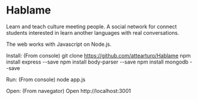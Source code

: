 # Hablame
Learn and teach culture meeting people. A social network for connect students interested in learn another languages with real conversations.

The web works with Javascript on Node.js.

Install: (From console)
git clone https://github.com/attearturo/Hablame
npm install express --save
npm install body-parser --save
npm install mongodb --save

Run: (From console)
node app.js

Open: (From navegator)
Open http://localhost:3001
